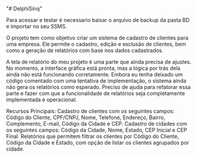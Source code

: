 "# DelphiSinq" 

Para acessar e testar é necessario baixar o arquivo de backup da pasta BD e importar no seu SSMS.

O projeto tem como objetivo criar um sistema de cadastro de clientes para uma empresa. 
Ele permite o cadastro, edição e exclusão de clientes, bem como a geração de relatórios com base nos dados cadastrados.

A tela de relatório do meu projeto é uma parte que ainda precisa de ajustes. 
No momento, a interface gráfica está pronta, mas a lógica por trás dela ainda não está funcionando corretamente. 
Embora eu tenha deixado um código comentado com uma tentativa de implementação, o sistema ainda não gera os relatórios como esperado. 
Preciso de ajuda para refatorar essa parte e fazer com que a funcionalidade de relatórios seja completamente implementada e operacional.

Recursos Principais:
Cadastro de clientes com os seguintes campos: Código do Cliente, CPF/CNPJ, Nome, Telefone, Endereço, Bairro, Complemento, E-mail, Código da Cidade e CEP.
Cadastro de cidades com os seguintes campos: Código da Cidade, Nome, Estado, CEP Inicial e CEP Final.
Relatórios que permitem filtrar os clientes por Código do Cliente, Código da Cidade e Estado, com opção de listar os clientes agrupados por cidade.

